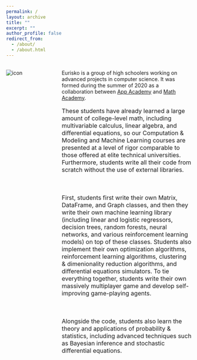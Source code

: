 ```yaml
---
permalink: /
layout: archive
title: ""
excerpt: ""
author_profile: false
redirect_from: 
  - /about/
  - /about.html
---
```


<div style="width:100%; max-width:800px; margin:auto">

<!--<div style="width:20%;float:left;">
<img src="https://eurisko-us.github.io/files/icon-appacademy-circleBorder.png" align="left" style="border: none; /* height: 7em; */" alt="icon"><br>
  <img src="https://eurisko-us.github.io/files/icon-mathacademy-circleBorder.png" align="left" style="border: none; /* height: 7em; */" alt="icon">
</div>-->

<div style="width:25%;float:left;">
  <br>
<img src="https://eurisko-us.github.io/files/icon-appacademy-mathacademy.png" align="left" style="border: none; /* height: 10em; */" alt="icon">
</div>

<div style="width:70%;float:right;">
  <br>
  Eurisko is a group of high schoolers working on advanced projects in computer science. It was formed during the summer of 2020 as a collaboration between <a class="body" target="_blank" href="http://www.theappacademy.us/">App Academy</a> and <a class="body" target="_blank" href="https://mathacademy.us">Math Academy</a>.<br><br>

<!--<b>What kinds of projects?</b><br>-->

<font size="3em">
These students have already learned a large amount of college-level math, including multivariable calculus, linear algebra, and differential equations, so our Computation & Modeling and Machine Learning courses are presented at a level of rigor comparable to those offered at elite technical universities. Furthermore, students write all their code from scratch without the use of external libraries.
  
<br><br>First, students first write their own Matrix, DataFrame, and Graph classes, and then they write their own machine learning library (including linear and logistic regressors, decision trees, random forests, neural networks, and various reinforcement learning models) on top of these classes. Students also implement their own optimization algorithms, reinforcement learning algorithms, clustering & dimenionality reduction algorithms, and differential equations simulators. To tie everything together, students write their own massively multiplayer game and develop self-improving game-playing agents.

<br><br>Alongside the code, students also learn the theory and applications of probability & statistics, including advanced techniques such as Bayesian inference and stochastic differential equations.
</font>


</div>

</div>
